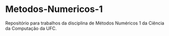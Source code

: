 # Metodos-Numericos-1
Repositório para trabalhos da disciplina de Métodos Numéricos 1 da Ciência da Computação da UFC.
